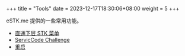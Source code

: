 +++
title = "Tools"
date =  2023-12-17T18:30:06+08:00
weight = 5
+++

eSTK.me 提供的一些常用功能。

- [直通下层 STK 菜单](./bypass-stk)
- [ServicCode Challenge](./service-code)
- [重启](./reboot)

